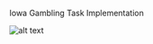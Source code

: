 Iowa Gambling Task Implementation

![alt text](https://cs1.ucc.ie/~jl22/iowaGamblingTaskMockup_JL_117372043.png "Iowa Gambling Task Implementation - Jack Leonard - 117372043")
